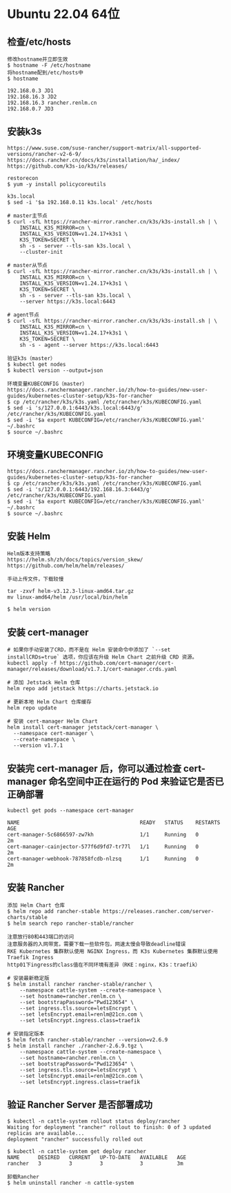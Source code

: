 # Ubuntu 22.04 64位

## 检查/etc/hosts
	修改hostname并立即生效
	$ hostname -F /etc/hostname
	将hostname配到/etc/hosts中
	$ hostname
```
192.168.0.3 JD1
192.168.16.3 JD2
192.168.16.3 rancher.renlm.cn
192.168.0.7 JD3
```
	
## 安装k3s
	https://www.suse.com/suse-rancher/support-matrix/all-supported-versions/rancher-v2-6-9/
	https://docs.rancher.cn/docs/k3s/installation/ha/_index/
	https://github.com/k3s-io/k3s/releases/
		
	restorecon
	$ yum -y install policycoreutils
	
	k3s.local
	$ sed -i '$a 192.168.0.11 k3s.local' /etc/hosts

```	
# master主节点
$ curl -sfL https://rancher-mirror.rancher.cn/k3s/k3s-install.sh | \
    INSTALL_K3S_MIRROR=cn \
    INSTALL_K3S_VERSION=v1.24.17+k3s1 \
    K3S_TOKEN=SECRET \
    sh -s - server --tls-san k3s.local \
    --cluster-init
```

```	
# master从节点
$ curl -sfL https://rancher-mirror.rancher.cn/k3s/k3s-install.sh | \
    INSTALL_K3S_MIRROR=cn \
    INSTALL_K3S_VERSION=v1.24.17+k3s1 \
    K3S_TOKEN=SECRET \
    sh -s - server --tls-san k3s.local \
    --server https://k3s.local:6443
```

```	
# agent节点
$ curl -sfL https://rancher-mirror.rancher.cn/k3s/k3s-install.sh | \
    INSTALL_K3S_MIRROR=cn \
    INSTALL_K3S_VERSION=v1.24.17+k3s1 \
    K3S_TOKEN=SECRET \
    sh -s - agent --server https://k3s.local:6443
```

	验证k3s（master）
	$ kubectl get nodes
	$ kubectl version --output=json
	
	环境变量KUBECONFIG（master）
	https://docs.ranchermanager.rancher.io/zh/how-to-guides/new-user-guides/kubernetes-cluster-setup/k3s-for-rancher
	$ cp /etc/rancher/k3s/k3s.yaml /etc/rancher/k3s/KUBECONFIG.yaml
	$ sed -i 's/127.0.0.1:6443/k3s.local:6443/g' /etc/rancher/k3s/KUBECONFIG.yaml
	$ sed -i '$a export KUBECONFIG=/etc/rancher/k3s/KUBECONFIG.yaml' ~/.bashrc
	$ source ~/.bashrc
	
## 环境变量KUBECONFIG
	https://docs.ranchermanager.rancher.io/zh/how-to-guides/new-user-guides/kubernetes-cluster-setup/k3s-for-rancher
	$ cp /etc/rancher/k3s/k3s.yaml /etc/rancher/k3s/KUBECONFIG.yaml
	$ sed -i 's/127.0.0.1:6443/192.168.16.3:6443/g' /etc/rancher/k3s/KUBECONFIG.yaml
	$ sed -i '$a export KUBECONFIG=/etc/rancher/k3s/KUBECONFIG.yaml' ~/.bashrc
	$ source ~/.bashrc

## 安装 Helm
	Helm版本支持策略
	https://helm.sh/zh/docs/topics/version_skew/
	https://github.com/helm/helm/releases/

	手动上传文件，下载较慢
```
tar -zxvf helm-v3.12.3-linux-amd64.tar.gz
mv linux-amd64/helm /usr/local/bin/helm
```

	$ helm version

## 安装 cert-manager
```
# 如果你手动安装了CRD，而不是在 Helm 安装命令中添加了 `--set installCRDs=true` 选项，你应该在升级 Helm Chart 之前升级 CRD 资源。
kubectl apply -f https://github.com/cert-manager/cert-manager/releases/download/v1.7.1/cert-manager.crds.yaml

# 添加 Jetstack Helm 仓库
helm repo add jetstack https://charts.jetstack.io

# 更新本地 Helm Chart 仓库缓存
helm repo update

# 安装 cert-manager Helm Chart
helm install cert-manager jetstack/cert-manager \
  --namespace cert-manager \
  --create-namespace \
  --version v1.7.1
```

## 安装完 cert-manager 后，你可以通过检查 cert-manager 命名空间中正在运行的 Pod 来验证它是否已正确部署
```
kubectl get pods --namespace cert-manager

NAME                                       READY   STATUS    RESTARTS   AGE
cert-manager-5c6866597-zw7kh               1/1     Running   0          2m
cert-manager-cainjector-577f6d9fd7-tr77l   1/1     Running   0          2m
cert-manager-webhook-787858fcdb-nlzsq      1/1     Running   0          2m
```
	
## 安装 Rancher
	添加 Helm Chart 仓库
	$ helm repo add rancher-stable https://releases.rancher.com/server-charts/stable
	$ helm search repo rancher-stable/rancher

	注意放行80和443端口的访问
	注意服务器的入网带宽，需要下载一些软件包，网速太慢会导致deadline错误
	RKE Kubernetes 集群默认使用 NGINX Ingress，而 K3s Kubernetes 集群默认使用 Traefik Ingress
	http01下ingress的class值在不同环境有差异（RKE：nginx，K3s：traefik）
	
```
# 安装最新稳定版
$ helm install rancher rancher-stable/rancher \
    --namespace cattle-system --create-namespace \
    --set hostname=rancher.renlm.cn \
    --set bootstrapPassword="Pwd123654" \
    --set ingress.tls.source=letsEncrypt \
    --set letsEncrypt.email=renlm@21cn.com \
    --set letsEncrypt.ingress.class=traefik
```

```
# 安装指定版本
$ helm fetch rancher-stable/rancher --version=v2.6.9
$ helm install rancher ./rancher-2.6.9.tgz \
    --namespace cattle-system --create-namespace \
    --set hostname=rancher.renlm.cn \
    --set bootstrapPassword="Pwd123654" \
    --set ingress.tls.source=letsEncrypt \
    --set letsEncrypt.email=renlm@21cn.com \
    --set letsEncrypt.ingress.class=traefik
```

## 验证 Rancher Server 是否部署成功
```
$ kubectl -n cattle-system rollout status deploy/rancher
Waiting for deployment "rancher" rollout to finish: 0 of 3 updated replicas are available...
deployment "rancher" successfully rolled out
```
```
$ kubectl -n cattle-system get deploy rancher
NAME      DESIRED   CURRENT   UP-TO-DATE   AVAILABLE   AGE
rancher   3         3         3            3           3m
```

	卸载Rancher
	$ helm uninstall rancher -n cattle-system
